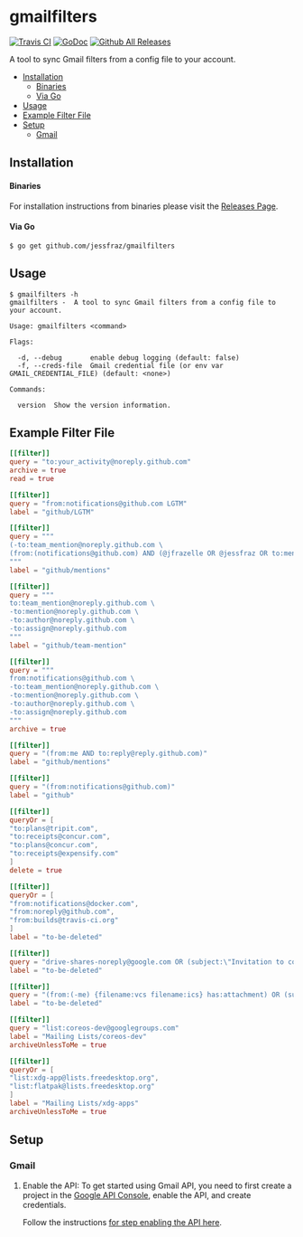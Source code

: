 # gmailfilters

[![Travis CI](https://img.shields.io/travis/jessfraz/gmailfilters.svg?style=for-the-badge)](https://travis-ci.org/jessfraz/gmailfilters)
[![GoDoc](https://img.shields.io/badge/godoc-reference-5272B4.svg?style=for-the-badge)](https://godoc.org/github.com/jessfraz/gmailfilters)
[![Github All Releases](https://img.shields.io/github/downloads/jessfraz/gmailfilters/total.svg?style=for-the-badge)](https://github.com/jessfraz/gmailfilters/releases)

A tool to sync Gmail filters from a config file to your account.

* [Installation](README.md#installation)
   * [Binaries](README.md#binaries)
   * [Via Go](README.md#via-go)
* [Usage](README.md#usage)
* [Example Filter File](README.md#example-filter-file)
* [Setup](README.md#setup)
   * [Gmail](README.md#gmail)

## Installation

#### Binaries

For installation instructions from binaries please visit the [Releases Page](https://github.com/jessfraz/gmailfilters/releases).

#### Via Go

```console
$ go get github.com/jessfraz/gmailfilters
```

## Usage

```console
$ gmailfilters -h
gmailfilters -  A tool to sync Gmail filters from a config file to your account.

Usage: gmailfilters <command>

Flags:

  -d, --debug       enable debug logging (default: false)
  -f, --creds-file  Gmail credential file (or env var GMAIL_CREDENTIAL_FILE) (default: <none>)

Commands:

  version  Show the version information.
```

## Example Filter File

```toml
[[filter]]
query = "to:your_activity@noreply.github.com"
archive = true
read = true

[[filter]]
query = "from:notifications@github.com LGTM"
label = "github/LGTM"

[[filter]]
query = """
(-to:team_mention@noreply.github.com \
(from:(notifications@github.com) AND (@jfrazelle OR @jessfraz OR to:mention@noreply.github.com OR to:author@noreply.github.com OR to:assign@noreply.github.com)))
"""
label = "github/mentions"

[[filter]]
query = """
to:team_mention@noreply.github.com \
-to:mention@noreply.github.com \
-to:author@noreply.github.com \
-to:assign@noreply.github.com
"""
label = "github/team-mention"

[[filter]]
query = """
from:notifications@github.com \
-to:team_mention@noreply.github.com \
-to:mention@noreply.github.com \
-to:author@noreply.github.com \
-to:assign@noreply.github.com
"""
archive = true

[[filter]]
query = "(from:me AND to:reply@reply.github.com)"
label = "github/mentions"

[[filter]]
query = "(from:notifications@github.com)"
label = "github"

[[filter]]
queryOr = [
"to:plans@tripit.com",
"to:receipts@concur.com",
"to:plans@concur.com",
"to:receipts@expensify.com"
]
delete = true

[[filter]]
queryOr = [
"from:notifications@docker.com",
"from:noreply@github.com",
"from:builds@travis-ci.org"
]
label = "to-be-deleted"

[[filter]]
query = "drive-shares-noreply@google.com OR (subject:\"Invitation to comment\" AND from:me ) OR from:(*@docs.google.com)"
label = "to-be-deleted"

[[filter]]
query = "(from:(-me) {filename:vcs filename:ics} has:attachment) OR (subject:(\"invitation\" OR \"accepted\" OR \"tentatively accepted\" OR \"rejected\" OR \"updated\" OR \"canceled event\" OR \"declined\") when where calendar who organizer)"
label = "to-be-deleted"

[[filter]]
query = "list:coreos-dev@googlegroups.com"
label = "Mailing Lists/coreos-dev"
archiveUnlessToMe = true

[[filter]]
queryOr = [
"list:xdg-app@lists.freedesktop.org",
"list:flatpak@lists.freedesktop.org"
]
label = "Mailing Lists/xdg-apps"
archiveUnlessToMe = true
```

## Setup

### Gmail

1. Enable the API: To get started using Gmail API, you need to 
    first create a project in the 
    [Google API Console](https://console.developers.google.com),
    enable the API, and create credentials.

    Follow the instructions 
    [for step enabling the API here](https://developers.google.com/gmail/api/quickstart/go).

